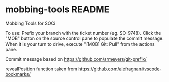 # mobbing-tools README

Mobbing Tools for SOCi

To use: Prefix your branch with the ticket number (eg. SO-9748). Click the "MOB" button on the source control pane to populate the commit message. When it is your turn to drive, execute "[MOB] Git: Pull" from the actions pane.

Commit message based on https://github.com/srmeyers/git-prefix/

revealPosition function taken from https://github.com/alefragnani/vscode-bookmarks/